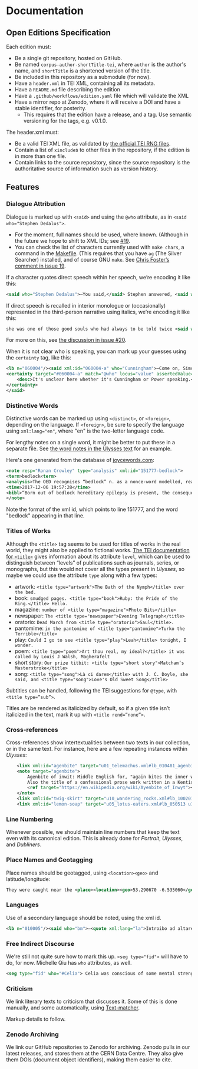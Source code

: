 # Documentation

## Open Editions Specification 

Each edition must: 

 - Be a single git repository, hosted on GitHub.
 - Be named `corpus-author-shortTitle-tei`, where `author` is the author's name, and `shortTitle` is a shortened version of the title.
 - Be included in this repository as a submodule (for now).
 - Have a `header.xml` in TEI XML, containing all its metadata.
 - Have a `README.md` file describing the edition
 - Have a `.github/workflows/edition.yaml` file which will validate the XML
 - Have a mirror repo at Zenodo, where it will receive a DOI and have a stable identifier, for posterity.
   - This requires that the edition have a release, and a tag. Use semantic versioning for the tags, e.g. v0.1.0.

The header.xml must: 

 - Be a valid TEI XML file, as validated by [the official TEI RNG files](https://www.tei-c.org/release/xml/tei/custom/schema/relaxng/tei_all.rng). 
 - Contain a list of `xinclude`s to other files in the repository, if the edition is in more than one file.
 - Contain links to the source repository, since the source repository is the authoritative source of information such as version history. 

## Features 

### Dialogue Attribution

Dialogue is marked up with `<said>` and using the `@who` attribute, as in `<said who="Stephen Dedalus">`. 
 
 - For the moment, full names should be used, where known. (Although in the future we hope to shift to XML IDs; see [#19](https://github.com/JonathanReeve/corpus-joyce-ulysses-tei/issues/19). 
 - You can check the list of characters currently used with `make chars`, a command in the [Makefile](https://github.com/JonathanReeve/corpus-joyce-ulysses-tei/blob/master/Makefile). (This requires that you have `ag` (The Silver Searcher) installed, and of course GNU `make`. See [Chris Foster’s comment in issue 19](https://github.com/JonathanReeve/corpus-joyce-ulysses-tei/issues/19#issuecomment-278453253). 

If a character quotes direct speech within her speech, we’re encoding it like this:

```xml
<said who="Stephen Dedalus">―You said,</said> Stephen answered, <said who="Stephen Dedalus"><said who="Buck Mulligan" rend="italics">O, it's only Dedalus whose mother is beastly dead</said>.</said>
```

If direct speech is recalled in interior monologue or (occasionally) represented in the third-person narrative using italics, we’re encoding it like this:

```xml
she was one of those good souls who had always to be told twice <said who="Father Conmee" direct="false" rend="italics">bless you, my child,</said> that they have been absolved, <said who="Father Conmee" direct="false" rend="italics">pray for me</said>.
```

For more on this, see [the discussion in issue #20](https://github.com/JonathanReeve/corpus-joyce-ulysses-tei/issues/20#issuecomment-280171254). 

When it is not clear who is speaking, you can mark up your guesses using the `certainty` tag, like this: 

```xml
<lb n="060004"/><said xml:id="060004-a" who="Cunningham">―Come on, Simon.
<certainty target="#060004-a" match="@who" locus="value" assertedValue="Power" degree="0.5">
    <desc>It's unclear here whether it's Cunningham or Power speaking.</desc>
</certainty>
</said>
```

### Distinctive Words

Distinctive words can be marked up using `<distinct>`, or `<foreign>`, depending on the language. If `<foreign>`, be sure to specify the language using `xml:lang="en"`, where "en" is the two-letter language code.

For lengthy notes on a single word, it might be better to put these in a separate file. See [the word notes in the Ulysses text](https://github.com/open-editions/corpus-joyce-ulysses-tei/blob/master/ulysses-word-notes.xml) for an example. 

Here's one generated from the database of [joycewords.com](https://joycewords.com/):

```xml
<note resp="Ronan Crowley" type="analysis" xml:id="151777-bedlock">
<term>bedlock<term>
<analysis>The OED recognises “bedlock” n. as a nonce-word modelled, reasonably enough, after “wedlock.” As it happens, the coinage is not Joyce’s own. He found it in James Huneker’s Painted Veils (1920), which has “whether in wedlock or concubinage—bedlock is the ultimate outcome.”</analysis>
<time>2017-12-06 19:57:28</time>
<bibl>“Born out of bedlock hereditary epilepsy is present, the consequence of unbridled lust.” (U 15.1777–78)</bibl>
</note>
```

Note the format of the xml id, which points to line 151777, and the word "bedlock" appearing in that line.

### Titles of Works

Although the `<title>` tag seems to be used for titles of works in the real world, they might also be applied to fictional works. [The TEI documentation for `<title>`](http://www.tei-c.org/release/doc/tei-p5-doc/en/html/ref-title.html) gives information about its attribute `level`, which can be used to distinguish between “levels” of publications such as journals, series, or monographs, but this would not cover all the types present in _Ulysses_, so maybe we could use the attribute `type` along with a few types: 

 - artwork: `<title type="artwork">The Bath of the Nymph</title> over the bed.`
 - book: `smudged pages. <title type="book">Ruby: the Pride of the Ring.</title> Hello.`
 - magazine: `number of <title type="magazine">Photo Bits</title>`
 - newspaper: `The <title type="newspaper">Evening Telegraph</title>`
 - oratorio: `Dead March from <title type="oratorio">Saul</title>.`
 - pantomime: `in the pantomime of <title type="pantomime">Turko the Terrible</title>`
 - play: `Could I go to see <title type="play">Leah</title> tonight, I wonder.`
 - poem: `<title type="poem">Art thou real, my ideal?</title> it was called by Louis J Walsh, Magherafelt`
 - short story: `Our prize titbit: <title type="short story">Matcham’s Masterstroke</title>`
 - song: `<title type="song">Là ci darem</title> with J. C. Doyle, she said, and <title type="song">Love's Old Sweet Song</title>`

Subtitles can be handled, following the TEI suggestions for `@type`, with `<title type=”sub”>`. 

Titles are be rendered as italicized by default, so if a given title isn’t italicized in the text, mark it up with `<title rend=”none”>`. 

### Cross-references

Cross-references show intertextualities between two texts in our collection, or in the same text. For instance, here are a few repeating instances within _Ulysses_:

```xml
    <link xml:id="agenbite" target="u01_telemachus.xml#lb_010481_agenbite u09_scylla.xml#lb_090196_agenbite u09_scylla.xml#lb_090809 u10_wandering_rocks.xml#lb_100875 u10_wandering_rocks.xml#lb_100879"/>
    <note target="agenbite">
        Agenbite of inwit: Middle English for, "again bites the inner wit" (referring to the guilt of conscience). 
        Also the title of a confessional prose work written in a Kentish dialect of Middle English.
        <ref target="https://en.wikipedia.org/wiki/Ayenbite_of_Inwyt"></ref>
    </note>
    <link xml:id="twig-skirt" target="u10_wandering_rocks.xml#lb_100201 u10_wandering_rocks.xml#lb_100440 u14_oxen.xml#lb_141158"/>
    <link xml:id="lemon-soap" target="u05_lotus-eaters.xml#lb_050513 u17_ithaca.xml#lb_170232"/>
```

### Line Numbering

Whenever possible, we should maintain line numbers that keep the text even with its canonical edition. This is already done for _Portrait_, _Ulysses_, and _Dubliners_. 

### Place Names and Geotagging

Place names should be geotagged, using `<location><geo>` and latitude/longitude:

```xml
They were caught near the <place><location><geo>53.290670 -6.535060</geo></location><placeName>Hill of Lyons</placeName></place>.
```

### Languages

Use of a secondary language should be noted, using the xml id. 

```xml
<lb n="010005"/><said who="bm">―<quote xml:lang="la">Introibo ad altare Dei.</quote></said></p>
```

### Free Indirect Discourse

We're still not quite sure how to mark this up. `<seg type="fid">` will have to do, for now. Michelle Qiu has `who` attributes, as well.

```xml
<seg type="fid" who="#Celia"> Celia was conscious of some mental strength when she really applied herself to argument.</seg>
```

### Criticism

We link literary texts to criticism that discusses it. Some of this is done manually, and some automatically, using [Text-matcher](https://github.com/JonathanReeve/text-matcher).

Markup details to follow.

### Zenodo Archiving

We link our GitHub repositories to Zenodo for archiving. Zenodo pulls in our latest releases, and stores them at the CERN Data Centre. They also give them DOIs (document object identifiers), making them easier to cite.
